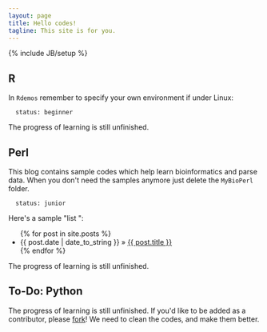 ```yaml
---
layout: page
title: Hello codes!
tagline: This site is for you.
---
```

{% include JB/setup %}


## R

In `Rdemos` remember to specify your own environment if under Linux:
    
      status: beginner 

The progress of learning is still unfinished. 
 
## Perl 

This blog contains sample codes which help learn bioinformatics and parse data.
When you don't need the samples anymore just delete the `MyBioPerl` folder.

      status: junior 

Here's a sample "list ":

<ul class="posts">
  {% for post in site.posts %}
    <li><span>{{ post.date | date_to_string }}</span> &raquo; <a href="{{ BASE_PATH }}{{ post.url }}">{{ post.title }}</a></li>
  {% endfor %}
</ul>

The progress of learning is still unfinished. 

## To-Do: Python

The progress of learning is still unfinished. 
If you'd like to be added as a contributor, please [fork](http://github.com/YummyYang/MyBioPerl)!
We need to clean the codes, and make them better.


